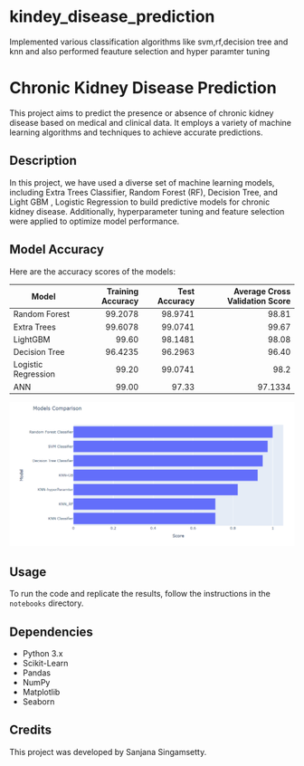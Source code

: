 # kindey_disease_prediction
Implemented various classification algorithms like svm,rf,decision tree and knn and also performed feauture selection and hyper paramter tuning
# Chronic Kidney Disease Prediction

This project aims to predict the presence or absence of chronic kidney disease based on medical and clinical data. It employs a variety of machine learning algorithms and techniques to achieve accurate predictions.

## Description

In this project, we have used a diverse set of machine learning models, including Extra Trees Classifier, Random Forest (RF), Decision Tree, and Light GBM , Logistic Regression to build predictive models for chronic kidney disease. Additionally, hyperparameter tuning and feature selection were applied to optimize model performance.

## Model Accuracy

Here are the accuracy scores of the models:

| Model                | Training Accuracy | Test Accuracy | Average Cross Validation Score |
|----------------------|-------------------:|--------------:|-------------------------------:|
| Random Forest        |            99.2078 |       98.9741 |                         98.81 |
| Extra Trees          |            99.6078 |       99.0741 |                         99.67 |
| LightGBM             |              99.60 |       98.1481 |                         98.08 |
| Decision Tree        |            96.4235 |       96.2963 |                         96.40 |
| Logistic Regression  |              99.20 |       99.0741 |                         98.2  |
| ANN                  |              99.00 |         97.33 |                       97.1334 |


![Model Accuracy](accuracy_of_models.png)


## Usage

To run the code and replicate the results, follow the instructions in the `notebooks` directory.

## Dependencies

- Python 3.x
- Scikit-Learn
- Pandas
- NumPy
- Matplotlib
- Seaborn

## Credits

This project was developed by Sanjana Singamsetty.

